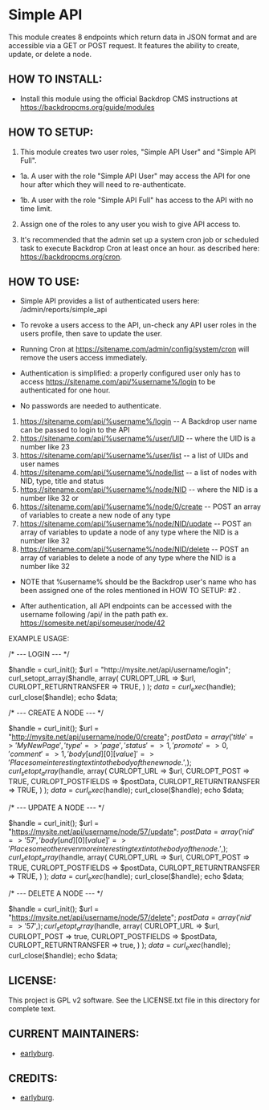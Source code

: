 Simple API
==========

This module creates 8 endpoints which return data in JSON format and are accessible via a GET or POST request.
It features the ability to create, update, or delete a node.

HOW TO INSTALL:
---------------
- Install this module using the official Backdrop CMS instructions at
https://backdropcms.org/guide/modules


HOW TO SETUP:
-------------
1. This module creates two user roles, "Simple API User" and "Simple API Full".

  * 1a. A user with the role "Simple API User" may access the API for one hour after which they will need to re-authenticate.

  * 1b. A user with the role "Simple API Full" has access to the API with no time limit.

2. Assign one of the roles to any user you wish to give API access to.

3. It's recommended that the admin set up a system cron job or scheduled task to execute Backdrop Cron at least once an hour.
    as described here: https://backdropcms.org/cron.

HOW TO USE:
-----------
- Simple API provides a list of authenticated users here: /admin/reports/simple_api

- To revoke a users access to the API, un-check any API user roles in the users profile, then save to update the user.

- Running Cron at https://sitename.com/admin/config/system/cron will remove the users access immediately.

- Authentication is simplified: a properly configured user only has to access https://sitename.com/api/%username%/login
  to be authenticated for one hour.

- No passwords are needed to authenticate.

1. https://sitename.com/api/%username%/login -- A Backdrop user name can be passed to login to the API
2. https://sitename.com/api/%username%/user/UID -- where the UID is a number like 23
3. https://sitename.com/api/%username%/user/list -- a list of UIDs and user names
4. https://sitename.com/api/%username%/node/list -- a list of nodes with NID, type, title and status
5. https://sitename.com/api/%username%/node/NID -- where the NID is a number like 32 or
6. https://sitename.com/api/%username%/node/0/create -- POST an array of variables to create a new node of any type
7. https://sitename.com/api/%username%/node/NID/update -- POST an array of variables to update a node of any type where the NID is a number like 32
8. https://sitename.com/api/%username%/node/NID/delete -- POST an array of variables to delete a node of any type where the NID is a number like 32

* NOTE that %username% should be the Backdrop user's name who has been assigned one of the roles mentioned in HOW TO SETUP: #2 .

- After authentication, all API endpoints can be accessed with the username following /api/ in the path path ex.
  https://somesite.net/api/someuser/node/42

EXAMPLE USAGE:

/* --- LOGIN --- */

$handle = curl_init();
$url = "http://mysite.net/api/username/login";
curl_setopt_array($handle, array(
	CURLOPT_URL => $url,
	CURLOPT_RETURNTRANSFER => TRUE,
	)
);
$data = curl_exec($handle);
curl_close($handle);
echo $data;


/* --- CREATE A NODE --- */

$handle = curl_init();
$url = "http://mysite.net/api/username/node/0/create";
$postData = array(
	'title' => 'My New Page',
	'type' => 'page',
	'status' => 1,
	'promote' => 0,
	'comment' => 1,
	'body[und][0][value]' => 'Place some interesting text into the body of the new node.',
);
curl_setopt_array($handle, array(
	CURLOPT_URL => $url,
	CURLOPT_POST => TRUE,
	CURLOPT_POSTFIELDS => $postData,
	CURLOPT_RETURNTRANSFER => TRUE,
	)
);
$data = curl_exec($handle);
curl_close($handle);
echo $data;


/* --- UPDATE A NODE --- */

$handle = curl_init();
$url = "https://mysite.net/api/username/node/57/update";
$postData = array(
	'nid' => '57',
	'body[und][0][value]' => 'Place some other even more interesting text into the body of the node.',
);
curl_setopt_array($handle, array(
	CURLOPT_URL => $url,
	CURLOPT_POST => TRUE,
	CURLOPT_POSTFIELDS => $postData,
	CURLOPT_RETURNTRANSFER => TRUE,
	)
);
$data = curl_exec($handle);
curl_close($handle);
echo $data;


/* --- DELETE A NODE --- */

$handle = curl_init();
$url = "https://mysite.net/api/username/node/57/delete";
$postData = array(
	'nid' => '57',
);
curl_setopt_array($handle, array(
	CURLOPT_URL => $url,
	CURLOPT_POST => true,
	CURLOPT_POSTFIELDS => $postData,
	CURLOPT_RETURNTRANSFER => true,
	)
);
$data = curl_exec($handle);
curl_close($handle);
echo $data;


LICENSE:
---------------    
This project is GPL v2 software. See the LICENSE.txt file in this directory
for complete text.

CURRENT MAINTAINERS:
---------------    
- [earlyburg](https://github.com/earlyburg).

CREDITS:
---------------
- [earlyburg](https://github.com/earlyburg).

